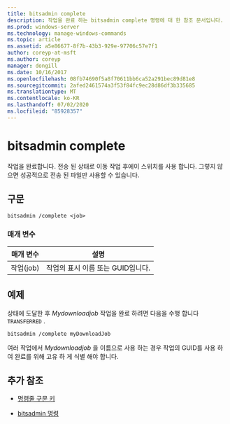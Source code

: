 ```yaml
---
title: bitsadmin complete
description: 작업을 완료 하는 bitsadmin complete 명령에 대 한 참조 문서입니다.
ms.prod: windows-server
ms.technology: manage-windows-commands
ms.topic: article
ms.assetid: a5e86677-8f7b-43b3-929e-97706c57e7f1
author: coreyp-at-msft
ms.author: coreyp
manager: dongill
ms.date: 10/16/2017
ms.openlocfilehash: 08fb74690f5a8f70611bb6ca52a291bec89d81e8
ms.sourcegitcommit: 2afed2461574a3f53f84fc9ec28d86df3b335685
ms.translationtype: MT
ms.contentlocale: ko-KR
ms.lasthandoff: 07/02/2020
ms.locfileid: "85928357"
---
```

# <a name="bitsadmin-complete"></a>bitsadmin complete

작업을 완료합니다. 전송 된 상태로 이동 작업 후에이 스위치를 사용 합니다. 그렇지 않으면 성공적으로 전송 된 파일만 사용할 수 있습니다.

## <a name="syntax"></a>구문

```
bitsadmin /complete <job>
```

### <a name="parameters"></a>매개 변수

| 매개 변수 | 설명 |
| --------- | ----------- |
| 작업(job) | 작업의 표시 이름 또는 GUID입니다. |

## <a name="example"></a>예제

상태에 도달한 후 *Mydownloadjob* 작업을 완료 하려면 다음을 수행 합니다 `TRANSFERRED` .

```
bitsadmin /complete myDownloadJob
```

여러 작업에서 *Mydownloadjob* 을 이름으로 사용 하는 경우 작업의 GUID를 사용 하 여 완료를 위해 고유 하 게 식별 해야 합니다.

## <a name="additional-references"></a>추가 참조

- [명령줄 구문 키](command-line-syntax-key.md)

- [bitsadmin 명령](bitsadmin.md)
